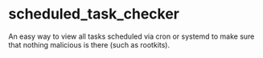# scheduled_task_checker
An easy way to view all tasks scheduled via cron or systemd to make sure that nothing malicious is there (such as rootkits).
